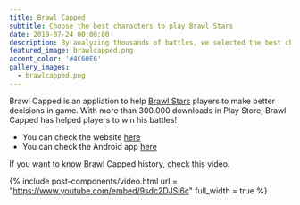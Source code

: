 ```yaml
---
title: Brawl Capped
subtitle: Choose the best characters to play Brawl Stars
date: 2019-07-24 00:00:00
description: By analyzing thousands of battles, we selected the best characters for each game mode. +300.000 downloads on Play Store
featured_image: brawlcapped.png
accent_color: '#4C60E6'
gallery_images:
  - brawlcapped.png
---
```


Brawl Capped is an appliation to help [Brawl Stars](https://supercell.com/en/games/brawlstars/) players to make better decisions in game. With more than 300.000 downloads in Play Store, Brawl Capped has helped players to win his battles!

- You can check the website [here](https://brawlcapped.com/)
- You can check the Android app [here](https://play.google.com/store/apps/details?id=com.pautena.brawlmaps&hl=es_419&gl=US)

If you want to know Brawl Capped history, check this video.


{% include post-components/video.html
	url = "https://www.youtube.com/embed/9sdc2DJSi6c"
	full_width = true
%}

